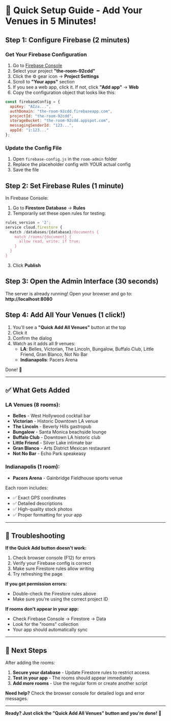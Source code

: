 # 🚀 Quick Setup Guide - Add Your Venues in 5 Minutes!

## Step 1: Configure Firebase (2 minutes)

### Get Your Firebase Configuration
1. Go to [Firebase Console](https://console.firebase.google.com/)
2. Select your project **"the-room-92cdd"**
3. Click the ⚙️ gear icon → **Project Settings**
4. Scroll to **"Your apps"** section 
5. If you see a web app, click it. If not, click **"Add app"** → **Web**
6. Copy the configuration object that looks like this:

```javascript
const firebaseConfig = {
  apiKey: "AIza...",
  authDomain: "the-room-92cdd.firebaseapp.com",
  projectId: "the-room-92cdd",
  storageBucket: "the-room-92cdd.appspot.com",
  messagingSenderId: "123...",
  appId: "1:123..."
};
```

### Update the Config File
1. Open `firebase-config.js` in the `room-admin` folder
2. Replace the placeholder config with YOUR actual config
3. Save the file

## Step 2: Set Firebase Rules (1 minute)

In Firebase Console:
1. Go to **Firestore Database** → **Rules**
2. Temporarily set these open rules for testing:

```javascript
rules_version = '2';
service cloud.firestore {
  match /databases/{database}/documents {
    match /rooms/{document} {
      allow read, write: if true;
    }
  }
}
```

3. Click **Publish**

## Step 3: Open the Admin Interface (30 seconds)

The server is already running! Open your browser and go to:
**http://localhost:8080**

## Step 4: Add All Your Venues (1 click!)

1. You'll see a **"Quick Add All Venues"** button at the top
2. Click it
3. Confirm the dialog
4. Watch as it adds all 9 venues:
   - **LA**: Belles, Victorian, The Lincoln, Bungalow, Buffalo Club, Little Friend, Gran Blanco, Not No Bar
   - **Indianapolis**: Pacers Arena

Done! 🎉

---

## ✅ What Gets Added

### LA Venues (8 rooms):
- **Belles** - West Hollywood cocktail bar
- **Victorian** - Historic Downtown LA venue  
- **The Lincoln** - Beverly Hills gastropub
- **Bungalow** - Santa Monica beachside lounge
- **Buffalo Club** - Downtown LA historic club
- **Little Friend** - Silver Lake intimate bar
- **Gran Blanco** - Arts District Mexican restaurant
- **Not No Bar** - Echo Park speakeasy

### Indianapolis (1 room):
- **Pacers Arena** - Gainbridge Fieldhouse sports venue

Each room includes:
- ✅ Exact GPS coordinates
- ✅ Detailed descriptions  
- ✅ High-quality stock photos
- ✅ Proper formatting for your app

---

## 🔧 Troubleshooting

**If the Quick Add button doesn't work:**
1. Check browser console (F12) for errors
2. Verify your Firebase config is correct
3. Make sure Firestore rules allow writing
4. Try refreshing the page

**If you get permission errors:**
- Double-check the Firestore rules above
- Make sure you're using the correct project ID

**If rooms don't appear in your app:**
- Check Firebase Console → Firestore → Data
- Look for the "rooms" collection
- Your app should automatically sync

---

## 🎯 Next Steps

After adding the rooms:
1. **Secure your database** - Update Firestore rules to restrict access
2. **Test in your app** - The rooms should appear immediately
3. **Add more rooms** - Use the regular form or create another script

**Need help?** Check the browser console for detailed logs and error messages.

---

**Ready? Just click the "Quick Add All Venues" button and you're done!** 🚀 